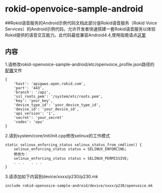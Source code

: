 # rokid-openvoice-sample-android
##Rokid语音服务的Android示例代码文档此部分是Rokid语音服务（Rokid Voice Services）的Android示例代码，允许开发者快速搭建一套Rokid语音服务以体验Rokid提供的语音交互能力。此代码最低兼容Android4.4,使用指南请点[这里](https://developer-forum.rokid.com/t/rokid-open-voice-sdk/97/10)

## 内容
1.请修改rokid-openvoice-sample-android/etc/openvoice_profile.json路径的[配置](https://developer-forum.rokid.com/t/rokid/101)文件

	{
		'host': 'apigwws.open.rokid.com',
		'port': '443',
		'branch': '/api',
		'ssl_roots_pem': '/system/etc/roots.pem',
		'key': 'your_key',
		'device_type_id': 'your_device_type_id',
		'device_id': 'your_device_id',
		'api_version': '1',
		'secret': 'your_secret'
		'codec': 'opu'
	}

2.请到system/core/init/init.cpp修改selinux的工作模式
	
	static selinux_enforcing_status selinux_status_from_cmdline() {
		selinux_enforcing_status status = SELINUX_ENFORCING;
		修改为：
		selinux_enforcing_status status = SELINUX_PERMISSIVE;
		. . .	. . . 
	}

3.请添加如下内容到device/xxxx/p230/p230.mk
	
	include rokid-openvoice-sample-android/device/xxxx/p230/openvoice.mk
